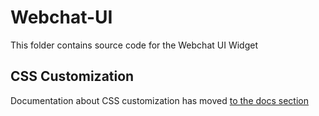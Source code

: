 # Webchat-UI

This folder contains source code for the Webchat UI Widget

## CSS Customization

Documentation about CSS customization has moved [to the docs section](../../docs/css-customization.md)

